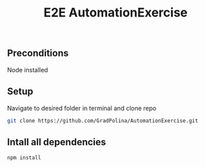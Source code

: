 <div align="center">
  <h1>E2E AutomationExercise</h1>
</div>

<br>

## Preconditions
Node installed

## Setup
Navigate to desired folder in terminal and clone repo
```bash
git clone https://github.com/GradPolina/AutomationExercise.git
```

## Intall all dependencies
```bash
npm install
```

